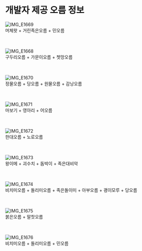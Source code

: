 # 개발자 제공 오름 정보

![IMG_E1669](https://user-images.githubusercontent.com/28820470/182040307-5abf618e-bc6d-4343-aa87-a7c364791b80.JPG)
<br>머체왓 + 거린족은오름 + 민오름
<br><br><br>

![IMG_E1668](https://user-images.githubusercontent.com/28820470/182040218-9f615cd2-8878-4e6d-a43a-1854fb48b0b8.JPG)
<br>구두리오름 + 가문이오름 + 쳇망오름
<br><br><br>

![IMG_E1670](https://user-images.githubusercontent.com/28820470/182040611-b0958f63-82a6-4434-b0b5-6f78ecc6d836.JPG)
<br>정물오름 + 당오름 + 원물오름 + 감낭오름
<br><br><br>

![IMG_E1671](https://user-images.githubusercontent.com/28820470/182040675-8d7195ee-acdb-4da6-8a08-da330d0279c8.JPG)
<br>마보기 + 영아리 + 어오름
<br><br><br>

![IMG_E1672](https://user-images.githubusercontent.com/28820470/182040741-81da880d-675e-4cab-8f44-b4ecc6f927aa.JPG)
<br>한대오름 + 노로오름
<br><br><br>

![IMG_E1673](https://user-images.githubusercontent.com/28820470/182040762-df452163-45b7-429f-9174-1134b833f6cd.JPG)
<br>왕이메 + 괴수치 + 돔박이 + 족은대비악
<br><br><br>

![IMG_E1674](https://user-images.githubusercontent.com/28820470/182040894-12cae2bf-4387-41f6-b7a2-9c0e42f10512.JPG)
<br>비치미오름 + 돌리미오름 + 족은돌이미 + 아부오름 + 괭이모루 + 당오름
<br><br><br>

![IMG_E1675](https://user-images.githubusercontent.com/28820470/182041019-43788dc8-6056-4689-8559-35b8852e0835.JPG)
<br>붉은오름 + 말찻오름
<br><br><br>

![IMG_E1676](https://user-images.githubusercontent.com/28820470/182041051-bf9f1ed4-cbe3-4d56-b543-697d9cafcf7e.JPG)
<br>비치미오름 + 돌리미오름 + 민오름
